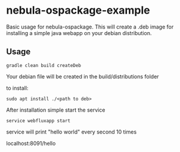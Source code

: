 # nebula-ospackage-example

Basic usage for nebula-ospackage. This will create a .deb image for installing a simple java webapp on your debian distribution. 

## Usage

```
gradle clean build createDeb
```
Your debian file will be created in the build/distributions folder

to install:
```
sudo apt install ./<path to deb>
```

After installation simple start the service

```
service webfluxapp start
```

service will print "hello world" every second 10 times

localhost:8091/hello
